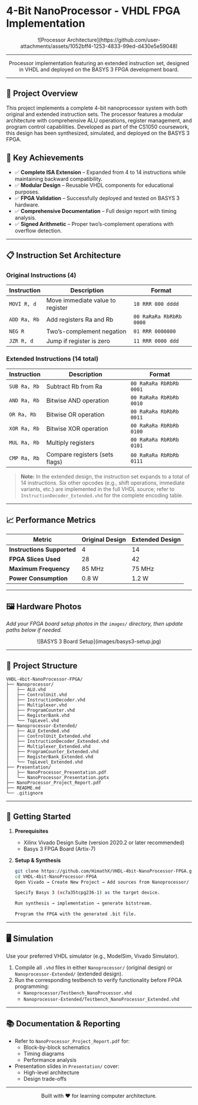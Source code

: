 # 4-Bit NanoProcessor - VHDL FPGA Implementation

<div align="center">
  <!-- Badge placeholder; replace URL with an appropriate shields.io badge if desired -->
  ![Processor Architecture](https://github.com/user-attachments/assets/1052bff4-1253-4833-99ed-d430e5e59048)
</div>

---

<div align="center">
  <p>Processor implementation featuring an extended instruction set, designed in VHDL and deployed on the BASYS 3 FPGA development board.</p>
</div>

---

## 🚀 Project Overview
This project implements a complete 4-bit nanoprocessor system with both original and extended instruction sets. The processor features a modular architecture with comprehensive ALU operations, register management, and program control capabilities. Developed as part of the CS1050 coursework, this design has been synthesized, simulated, and deployed on the BASYS 3 FPGA.

## 🎯 Key Achievements
- ✅ **Complete ISA Extension** – Expanded from 4 to 14 instructions while maintaining backward compatibility.  
- ✅ **Modular Design** – Reusable VHDL components for educational purposes.  
- ✅ **FPGA Validation** – Successfully deployed and tested on BASYS 3 hardware.  
- ✅ **Comprehensive Documentation** – Full design report with timing analysis.  
- ✅ **Signed Arithmetic** – Proper two’s-complement operations with overflow detection.  

---

## 📋 Instruction Set Architecture

### Original Instructions (4)
| Instruction  | Description                          | Format                  |
|--------------|--------------------------------------|-------------------------|
| `MOVI R, d`  | Move immediate value to register     | `10 RRR 000 dddd`       |
| `ADD Ra, Rb` | Add registers Ra and Rb              | `00 RaRaRa RbRbRb 0000` |
| `NEG R`      | Two’s-complement negation            | `01 RRR 0000000`        |
| `JZR R, d`   | Jump if register is zero             | `11 RRR 0000 ddd`       |

### Extended Instructions (14 total)
| Instruction   | Description                             | Format                  |
|---------------|-----------------------------------------|-------------------------|
| `SUB Ra, Rb`  | Subtract Rb from Ra                     | `00 RaRaRa RbRbRb 0001` |
| `AND Ra, Rb`  | Bitwise AND operation                   | `00 RaRaRa RbRbRb 0010` |
| `OR Ra, Rb`   | Bitwise OR operation                    | `00 RaRaRa RbRbRb 0011` |
| `XOR Ra, Rb`  | Bitwise XOR operation                   | `00 RaRaRa RbRbRb 0100` |
| `MUL Ra, Rb`  | Multiply registers                      | `00 RaRaRa RbRbRb 0101` |
| `CMP Ra, Rb`  | Compare registers (sets flags)          | `00 RaRaRa RbRbRb 0111` |

> **Note:** In the extended design, the instruction set expands to a total of 14 instructions. Six other opcodes (e.g., shift operations, immediate variants, etc.) are implemented in the full VHDL source; refer to `InstructionDecoder_Extended.vhd` for the complete encoding table.

---

## 📈 Performance Metrics

| **Metric**                 | **Original Design** | **Extended Design** |
|----------------------------|---------------------|---------------------|
| **Instructions Supported** | 4                   | 14                  |
| **FPGA Slices Used**       | 28                  | 42                  |
| **Maximum Frequency**      | 85 MHz              | 75 MHz              |
| **Power Consumption**      | 0.8 W               | 1.2 W               |

---

## 🖼️ Hardware Photos

_Add your FPGA board setup photos in the `images/` directory, then update paths below if needed._

<div align="center">
  ![BASYS 3 Board Setup](images/basys3-setup.jpg)
</div>

---

## 📁 Project Structure

```text
VHDL-4bit-NanoProcessor-FPGA/
├── Nanoprocessor/
│   ├── ALU.vhd
│   ├── ControlUnit.vhd
│   ├── InstructionDecoder.vhd
│   ├── Multiplexer.vhd
│   ├── ProgramCounter.vhd
│   ├── RegisterBank.vhd
│   └── TopLevel.vhd
├── Nanoprocessor-Extended/
│   ├── ALU_Extended.vhd
│   ├── ControlUnit_Extended.vhd
│   ├── InstructionDecoder_Extended.vhd
│   ├── Multiplexer_Extended.vhd
│   ├── ProgramCounter_Extended.vhd
│   ├── RegisterBank_Extended.vhd
│   └── TopLevel_Extended.vhd
├── Presentation/
│   ├── NanoProcessor_Presentation.pdf
│   └── NanoProcessor_Presentation.pptx
├── NanoProcessor_Project_Report.pdf
├── README.md
└── .gitignore
```
---

## 🔧 Getting Started

1. **Prerequisites**
   - Xilinx Vivado Design Suite (version 2020.2 or later recommended)
   - Basys 3 FPGA Board (Artix-7)

2. **Setup & Synthesis**
   ```bash
   git clone https://github.com/HimathX/VHDL-4bit-NanoProcessor-FPGA.git
   cd VHDL-4bit-NanoProcessor-FPGA
   Open Vivado → Create New Project → Add sources from Nanoprocessor/ (for original design) or Nanoprocessor-Extended/ (for extended design).
   
   Specify Basys 3 (xc7a35tcpg236-1) as the target device.
   
   Run synthesis → implementation → generate bitstream.
   
   Program the FPGA with the generated .bit file.

---

## 🖥️ Simulation

Use your preferred VHDL simulator (e.g., ModelSim, Vivado Simulator).

1. Compile all `.vhd` files in either `Nanoprocessor/` (original design) or `Nanoprocessor-Extended/` (extended design).  
2. Run the corresponding testbench to verify functionality before FPGA programming:
   - `Nanoprocessor/Testbench_NanoProcessor.vhd`
   - `Nanoprocessor-Extended/Testbench_NanoProcessor_Extended.vhd`

---

## 📚 Documentation & Reporting

- Refer to `NanoProcessor_Project_Report.pdf` for:
  - Block-by-block schematics
  - Timing diagrams
  - Performance analysis
- Presentation slides in `Presentation/` cover:
  - High-level architecture
  - Design trade-offs

---

<div align="center">
  <p>Built with ❤️ for learning computer architecture.</p>
</div>
